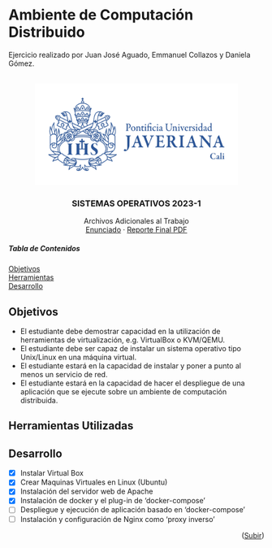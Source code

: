 # Ambiente de Computación Distribuido
Ejercicio realizado por Juan José Aguado, Emmanuel Collazos y Daniela Gómez.
<a name="readme-top"></a>
<!-- LOGO -->
<br />
<div align="center">
  <a href="imagenes/logo horizontal.png">
    <img src="imagenes/logo horizontal.png" alt="LogoJaveriaa" width="400" height="200">
  </a>

  <h3 align="center">SISTEMAS OPERATIVOS  2023-1</h3>

  <p align="center">
    Archivos Adicionales al Trabajo
    <br />
    <a href="Instrucciones.pdf">Enunciado</a>
    ·
    <a href="https://github.com/othneildrew/Best-README-Template/issues">Reporte Final PDF</a>
  </p>
</div>

##### Tabla de Contenidos
[Objetivos](#objet)  
[Herramientas](#her)  
[Desarrollo](#des)  



<!-- OBJETIVOS -->
## Objetivos 
<a name="objet"></a>

* El estudiante debe demostrar capacidad en la utilización de herramientas de virtualización, e.g. VirtualBox o KVM/QEMU.
* El estudiante debe ser capaz de instalar un sistema operativo tipo Unix/Linux en una máquina virtual.
* El estudiante estará en la capacidad de instalar y poner a punto al menos un servicio de red.
* El estudiante estará en la capacidad de hacer el despliegue de una aplicación que se ejecute sobre un ambiente de computación distribuida.

## Herramientas Utilizadas
<a name="her"></a>



<!-- ROADMAP -->
## Desarrollo
<a name="des"></a>

- [x] Instalar Virtual Box
- [x] Crear Maquinas Virtuales en Linux (Ubuntu)
- [x] Instalación del servidor web de Apache
- [x] Instalación de docker y el plug-in de ‘docker-compose’
- [ ] Despliegue y ejecución de aplicación basado en ‘docker-compose’
- [ ] Instalación y configuración de Nginx como ‘proxy inverso’

<p align="right">(<a href="#readme-top">Subir</a>)</p>
